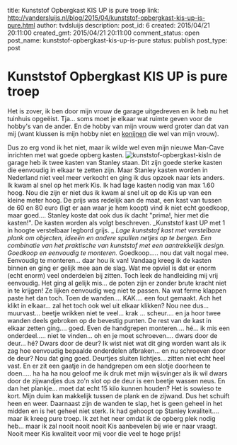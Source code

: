 title: Kunststof Opbergkast KIS UP is pure troep
link: http://vandersluijs.nl/blog/2015/04/kunststof-opbergkast-kis-up-is-pure.html
author: tvdsluijs
description: 
post_id: 6
created: 2015/04/21 20:11:00
created_gmt: 2015/04/21 20:11:00
comment_status: open
post_name: kunststof-opbergkast-kis-up-is-pure
status: publish
post_type: post

# Kunststof Opbergkast KIS UP is pure troep

Het is zover, ik ben door mijn vrouw de garage uitgedreven en ik heb nu het tuinhuis opgeëist. Tja... soms moet je elkaar wat ruimte geven voor de hobby's van de ander. En de hobby van mijn vrouw werd groter dan dat van mij (want klussen is mijn hobby niet en [konijnen](http://www.konijnparadijs.nl/) die wel van mijn vrouw).

Dus zo erg vond ik het niet, maar ik wilde wel even mijn nieuwe Man-Cave inrichten met wat goede opberg kasten.  ![kunststof-opbergkast-kis](/blog/wp-content/uploads/2015/04/kunststof-opbergkast-169852glrbk-1-e1442260254842-241x300.jpg)In de garage heb ik twee kasten van Stanley staan. Dit zijn goede sterke kasten die eenvoudig in elkaar te zetten zijn. Maar Stanley kasten worden in Nederland niet veel meer verkocht en ging ik dus opzoek naar iets anders. Ik kwam al snel op het merk Kis. Ik had lage kasten nodig van max 1.60 hoog. Nou die zijn er niet dus ik kwam al snel uit op de Kis up van een kleine meter hoog. De prijs was redelijk aan de maat, een kast van tussen de 60 en 80 euro (ligt er aan waar je hem koopt) vind ik niet echt goedkoop, maar goed.... Stanley koste dat ook dus ik dacht "prima!, hier met die kasten!". De kasten worden als volgt beschreven. _Kunststof kast UP met 1 in hoogte verstelbaar legbord grijs. _ _Lage kunststof kast met verstelbare plank om objecten, ideeën en andere spullen netjes op te bergen. Een combinatie van het praktische van kunststof met een aantrekkelijk design. Goedkoop en eenvoudig te monteren._ Goedkoop..... nou dat valt nogal mee. Eenvoudig te monteren... daar hou ik van! Vandaag kreeg ik de kasten binnen en ging er gelijk mee aan de slag. Wat me opviel is dat er enorm (echt enorm) veel onderdelen bij zitten. Toch leek de handleiding mij vrij eenvoudig. Het ging al gelijk mis... de poten zijn er zonder brute kracht niet in te krijgen! Ze lijken eenvoudig weg niet te passen. Na wat ferme klappen paste het dan toch. Toen de wanden.... KAK.... een fout gemaakt. Ach het klikt in elkaar... zal het toch ook wel uit elkaar klikken? Nou nee dus... muurvast... beetje wrikken niet te veel... krak ... scheur.... en ja hoor twee wanden deels gebroken op de bevestig punten. De rest van de kast in elkaar zetten ging.... goed. Even de handgrepen monteren.... hé... ik mis een onderdeel..... niet te vinden... oh en je moet schroeven.... dwars door de deur... hé? Dwars door de deur? Ik wist niet wat dit ging worden want als ik zag hoe eenvoudig bepaalde onderdelen afbraken... en nu schroeven door de deur? Nou dat ging goed. Deurtjes sluiten lichtjes... zitten niet echt heel vast. En er zit een gaatje in de handgrepen om een slotje doorheen te doen..... ha ha ha nou geloof me ik druk met mijn wijsvinger als ik wil dwars door de zijwandjes dus zo'n slot op de deur is een beetje wassen neus. En dan het plankje... moet dat echt 15 kilo kunnen houden? Het is sowieso te kort. Mijn duim kan makkelijk tussen de plank en de zijwand. Dus het schuift heen en weer. Daarnaast zijn de wanden te slap, het is geen geheel in het midden en is het geheel niet sterk. Ik had gehoopt op Stanley kwaliteit.... maar ik kreeg pure troep. Ik zet het neer omdat ik de opberg plek nodig heb... maar ik zal nooit nooit nooit Kis aanbevelen bij wie er naar vraagt. Nooit meer Kis kwaliteit voor mij voor die veel te hoge prijs!